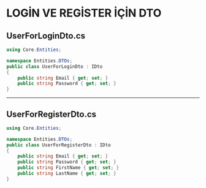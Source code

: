 # LOGİN VE REGİSTER İÇİN DTO 

## UserForLoginDto.cs
```c#
using Core.Entities;

namespace Entities.DTOs;
public class UserForLoginDto : IDto
{
    public string Email { get; set; }
    public string Password { get; set; }
}
```
---
## UserForRegisterDto.cs
```c#
using Core.Entities;

namespace Entities.DTOs;
public class UserForRegisterDto : IDto
{
    public string Email { get; set; }
    public string Password { get; set; }
    public string FirstName { get; set; }
    public string LastName { get; set; }
}
```